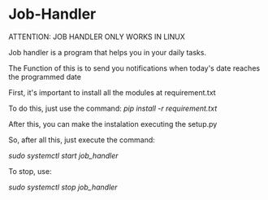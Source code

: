 # Job-Handler

ATTENTION: JOB HANDLER ONLY WORKS IN LINUX

Job handler is a program that helps you in your daily tasks. 

The Function of this is to send you notifications when today's date reaches the programmed date

First, it's important to install all the modules at requirement.txt

To do this, just use the command:
*pip install -r requirement.txt*

After this, you can make the instalation executing the setup.py

So, after all this, just execute the command:

*sudo systemctl start job_handler*

To stop, use:

*sudo systemctl stop job_handler*
